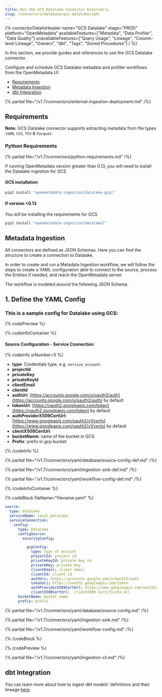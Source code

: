 ```yaml
---
title: Run the GCS Datalake Connector Externally
slug: /connectors/database/gcs-datalake/yaml
---
```


{% connectorDetailsHeader
name="GCS Datalake"
stage="PROD"
platform="OpenMetadata"
availableFeatures=["Metadata", "Data Profiler", "Data Quality"]
unavailableFeatures=["Query Usage", "Lineage", "Column-level Lineage", "Owners", "dbt", "Tags", "Stored Procedures"]
/ %}

In this section, we provide guides and references to use the GCS Datalake connector.

Configure and schedule GCS Datalake metadata and profiler workflows from the OpenMetadata UI:
- [Requirements](#requirements)
- [Metadata Ingestion](#metadata-ingestion)
- [dbt Integration](#dbt-integration)

{% partial file="/v1.7/connectors/external-ingestion-deployment.md" /%}

## Requirements

**Note:** GCS Datalake connector supports extracting metadata from file types `JSON`, `CSV`, `TSV` & `Parquet`.


### Python Requirements

{% partial file="/v1.7/connectors/python-requirements.md" /%}

If running OpenMetadata version greater than 0.13, you will need to install the Datalake ingestion for GCS

#### GCS installation

```bash
pip3 install "openmetadata-ingestion[datalake-gcp]"
```

#### If version <0.13

You will be installing the requirements for GCS

```bash
pip3 install "openmetadata-ingestion[datalake]"
```

## Metadata Ingestion
All connectors are defined as JSON Schemas. Here you can find the structure to create a connection to Datalake.

In order to create and run a Metadata Ingestion workflow, we will follow the steps to create a YAML configuration able to connect to the source, process the Entities if needed, and reach the OpenMetadata server.

The workflow is modeled around the following JSON Schema.

## 1. Define the YAML Config

### This is a sample config for Datalake using GCS:

{% codePreview %}

{% codeInfoContainer %}

#### Source Configuration - Service Connection

{% codeInfo srNumber=5 %}

* **type**: Credentials type, e.g. `service_account`.
* **projectId**
* **privateKey**
* **privateKeyId**
* **clientEmail**
* **clientId**
* **authUri**: [https://accounts.google.com/o/oauth2/auth](https://accounts.google.com/o/oauth2/auth) by default
* **tokenUri**: [https://oauth2.googleapis.com/token](https://oauth2.googleapis.com/token) by default
* **authProviderX509CertUrl**: [https://www.googleapis.com/oauth2/v1/certs](https://www.googleapis.com/oauth2/v1/certs) by default
* **clientX509CertUrl**
* **bucketName**: name of the bucket in GCS
* **Prefix**: prefix in gcp bucket

{% /codeInfo %}


{% partial file="/v1.7/connectors/yaml/database/source-config-def.md" /%}

{% partial file="/v1.7/connectors/yaml/ingestion-sink-def.md" /%}

{% partial file="/v1.7/connectors/yaml/workflow-config-def.md" /%}

{% /codeInfoContainer %}

{% codeBlock fileName="filename.yaml" %}

```yaml {% isCodeBlock=true %}
source:
  type: datalake
  serviceName: local_datalake
  serviceConnection:
    config:
      type: Datalake
      configSource:
        securityConfig:
```
```yaml {% srNumber=5 %}
          gcpConfig:
            type: type of account
            projectId: project id
            privateKeyId: private key id
            privateKey: private key
            clientEmail: client email
            clientId: client id
            authUri: https://accounts.google.com/o/oauth2/auth
            tokenUri: https://oauth2.googleapis.com/token
            authProviderX509CertUrl: https://www.googleapis.com/oauth2/v1/certs
            clientX509CertUrl:  clientX509 Certificate Url
      bucketName: bucket name
      prefix: prefix
```

{% partial file="/v1.7/connectors/yaml/database/source-config.md" /%}

{% partial file="/v1.7/connectors/yaml/ingestion-sink.md" /%}

{% partial file="/v1.7/connectors/yaml/workflow-config.md" /%}

{% /codeBlock %}

{% /codePreview %}

{% partial file="/v1.7/connectors/yaml/ingestion-cli.md" /%}

## dbt Integration

You can learn more about how to ingest dbt models' definitions and their lineage [here](/connectors/ingestion/workflows/dbt).
